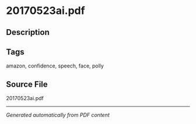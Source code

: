 # 20170523ai.pdf

## Description

## Tags
amazon, confidence, speech, face, polly

## Source File
20170523ai.pdf

---
*Generated automatically from PDF content*
